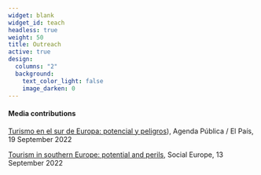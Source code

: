 ```yaml
---
widget: blank
widget_id: teach
headless: true
weight: 50
title: Outreach
active: true
design:
  columns: "2"
  background:
    text_color_light: false
    image_darken: 0
---
```


#### Media contributions

[Turismo en el sur de Europa: potencial y peligros](https://agendapublica.elpais.com/noticia/18231/turismo-sur-europa-potencial-peligros)), Agenda Pública / El País, 19 September 2022

[Tourism in southern Europe: potential and perils](https://socialeurope.eu/tourism-in-southern-europe-potential-and-perils), Social Europe, 13 September 2022





